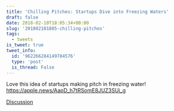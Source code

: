 ```yaml
---
title: 'Chilling Pitches: Startups Dive into Freezing Waters'
draft: false
date: 2018-02-10T18:05:34+00:00
slug: '201802101805-chilling-pitches'
tags:
  - tweets
is_tweet: true
tweet_info:
  id: '962266284149784576'
  type: 'post'
  is_thread: False
---
```




Love this idea of startups making pitch in freezing water! <https://apple.news/AapD_h7tRSomE8JUZ3SUi_g>

[Discussion](https://x.com/sytelus/status/962266284149784576)
